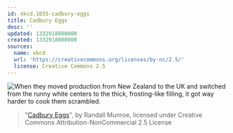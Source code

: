 ```yaml
---
id: xkcd.1035-cadbury-eggs
title: Cadbury Eggs
desc: ''
updated: 1332918000000
created: 1332918000000
sources:
  name: xkcd
  url: 'https://creativecommons.org/licenses/by-nc/2.5/'
  license: Creative Commons 2.5
---
```

![When they moved production from New Zealand to the UK and switched from the runny white centers to the thick, frosting-like filling, it got way harder to cook them scrambled.](https://imgs.xkcd.com/comics/cadbury_eggs.png)
> "[Cadbury Eggs](https://xkcd.com/1035/)", by Randall Munroe, licensed under Creative Commons Attribution-NonCommercial 2.5 License
